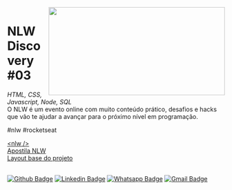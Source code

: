 <img align="right" width="408" height="204" src="http://www.thiagolima.com/img/github/nlw_ticket.png">

# NLW Discovery #03
<p>
  <em>HTML, CSS, Javascript, Node, SQL</em> <br>
  O NLW é um evento online com muito conteúdo prático, desafios e hacks que vão te ajudar a avançar para o próximo nível em programação.
</p>
<p>#nlw #rocketseat </p>
<a href="https://nextlevelweek.com/" title="Apostila NLW">&lt;nlw /&gt;</a><br>
<a href="https://storage.googleapis.com/golden-wind/nextlevelweek/Apostila-NLW.pdf" title="Apostila NLW">Apostila NLW</a><br>
<a href="https://www.notion.so/Layout-Happy-Discovery-ce58c48280d34d249656565eabc5397f" title="Layout base do projeto">Layout base do projeto</a>
<br><br>
 
[![Github Badge](https://img.shields.io/badge/-Github-000?style=flat-square&logo=Github&logoColor=white&link=http://www.github.com/thiagolimao)](http://www.github.com/thiagolimao)
[![Linkedin Badge](https://img.shields.io/badge/-LinkedIn-blue?style=flat-square&logo=Linkedin&logoColor=white&link=https://www.linkedin.com/in/thiago-limao/)](https://www.linkedin.com/in/thiago-limao/)
[![Whatsapp Badge](https://img.shields.io/badge/-Whatsapp-4CA143?style=flat-square&labelColor=4CA143&logo=whatsapp&logoColor=white&link=https://api.whatsapp.com/send?phone=6621979931222)](https://api.whatsapp.com/send?phone=6621979931222)
[![Gmail Badge](https://img.shields.io/badge/-Gmail-c14438?style=flat-square&logo=Gmail&logoColor=white&link=mailto:thiago@thiagolima.com)](mailto:thiago@thiagolima.com)

